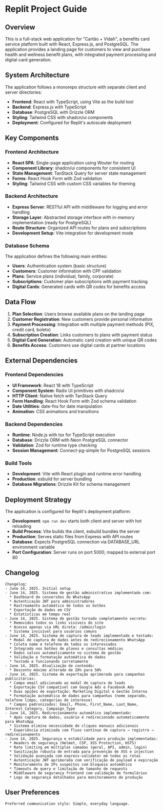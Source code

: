 # Replit Project Guide

## Overview

This is a full-stack web application for "Cartão + Vidah", a benefits card service platform built with React, Express.js, and PostgreSQL. The application provides a landing page for customers to view and purchase health and wellness benefit plans, with integrated payment processing and digital card generation.

## System Architecture

The application follows a monorepo structure with separate client and server directories:

- **Frontend**: React with TypeScript, using Vite as the build tool
- **Backend**: Express.js with TypeScript
- **Database**: PostgreSQL with Drizzle ORM
- **Styling**: Tailwind CSS with shadcn/ui components
- **Deployment**: Configured for Replit's autoscale deployment

## Key Components

### Frontend Architecture
- **React SPA**: Single-page application using Wouter for routing
- **Component Library**: shadcn/ui components for consistent UI
- **State Management**: TanStack Query for server state management
- **Forms**: React Hook Form with Zod validation
- **Styling**: Tailwind CSS with custom CSS variables for theming

### Backend Architecture
- **Express Server**: RESTful API with middleware for logging and error handling
- **Storage Layer**: Abstracted storage interface with in-memory implementation (ready for PostgreSQL)
- **Route Structure**: Organized API routes for plans and subscriptions
- **Development Setup**: Vite integration for development mode

### Database Schema
The application defines the following main entities:
- **Users**: Authentication system (basic structure)
- **Customers**: Customer information with CPF validation
- **Plans**: Service plans (individual, family, corporate)
- **Subscriptions**: Customer plan subscriptions with payment tracking
- **Digital Cards**: Generated cards with QR codes for benefits access

## Data Flow

1. **Plan Selection**: Users browse available plans on the landing page
2. **Customer Registration**: New customers provide personal information
3. **Payment Processing**: Integration with multiple payment methods (PIX, credit card, boleto)
4. **Subscription Creation**: Links customers to plans with payment status
5. **Digital Card Generation**: Automatic card creation with unique QR codes
6. **Benefits Access**: Customers use digital cards at partner locations

## External Dependencies

### Frontend Dependencies
- **UI Framework**: React 18 with TypeScript
- **Component System**: Radix UI primitives with shadcn/ui
- **HTTP Client**: Native fetch with TanStack Query
- **Form Handling**: React Hook Form with Zod schema validation
- **Date Utilities**: date-fns for date manipulation
- **Animation**: CSS animations and transitions

### Backend Dependencies
- **Runtime**: Node.js with tsx for TypeScript execution
- **Database**: Drizzle ORM with Neon PostgreSQL connector
- **Validation**: Zod for runtime type checking
- **Session Management**: Connect-pg-simple for PostgreSQL sessions

### Build Tools
- **Development**: Vite with React plugin and runtime error handling
- **Production**: esbuild for server bundling
- **Database Migrations**: Drizzle Kit for schema management

## Deployment Strategy

The application is configured for Replit's deployment platform:

- **Development**: `npm run dev` starts both client and server with hot reloading
- **Build Process**: Vite builds the client, esbuild bundles the server
- **Production**: Serves static files from Express with API routes
- **Database**: Expects PostgreSQL connection via DATABASE_URL environment variable
- **Port Configuration**: Server runs on port 5000, mapped to external port 80

## Changelog

```
Changelog:
- June 14, 2025. Initial setup
- June 14, 2025. Sistema de gestão administrativo implementado com:
  * Dashboard de conversões do WhatsApp
  * Autenticação JWT para administradores  
  * Rastreamento automático de todos os botões
  * Exportação de dados em CSV
  * Estatísticas em tempo real
- June 14, 2025. Sistema de gestão tornado completamente secreto:
  * Removidos todos os links visíveis do site
  * Acesso apenas via URL direta: /admin/login
  * Sistema invisível para usuários comuns
- June 14, 2025. Sistema de captura de leads implementado e testado:
  * Modal de captura de dados antes do redirecionamento WhatsApp
  * Coleta nome e telefone de todos os interessados
  * Integrado nos botões de planos e consultas médicas
  * Dados salvos automaticamente no sistema de gestão
  * Validação e formatação automática de dados
  * Testado e funcionando corretamente
- June 14, 2025. Atualização de conteúdo:
  * Desconto máximo alterado de 20% para 50%
- June 14, 2025. Sistema de exportação aprimorado para campanhas publicitárias:
  * Campo email adicionado ao modal de captura de leads
  * Exportação CSV compatível com Google Ads e Facebook Ads
  * Duas opções de exportação: Marketing Digital e Gestão Interna
  * Formatação automática de dados para campanhas (nome separado, telefone limpo, categorias de interesse)
  * Campos padronizados: Email, Phone, First_Name, Last_Name, Interest_Category, Campaign_Type
- June 14, 2025. Redirecionamento automático implementado:
  * Após captura de dados, usuário é redirecionado automaticamente para WhatsApp
  * Sistema elimina necessidade de cliques manuais adicionais
  * Experiência otimizada com fluxo contínuo de captura → registro → redirecionamento
- June 14, 2025. Segurança e estabilidade para produção implementadas:
  * Headers de segurança (Helmet, CSP, XSS Protection, HSTS)
  * Rate limiting em múltiplas camadas (geral, API, admin, login)
  * Sanitização robusta de entrada para prevenção de XSS e injection
  * Validação avançada com express-validator em todas as rotas
  * Autenticação JWT aprimorada com verificação de payload e expiração
  * Monitoramento de IPs suspeitos com bloqueio automático
  * Timeouts de query e limitação de tamanho de requests
  * Middleware de segurança frontend com validação de formulários
  * Logs de segurança detalhados para monitoramento de produção
```

## User Preferences

```
Preferred communication style: Simple, everyday language.
```